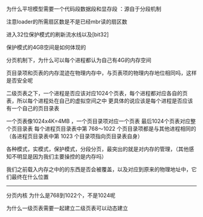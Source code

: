 为什么平坦模型需要一个代码段数据段和显存段
：源自于分段机制



注意loader的所需扇区数是不是已经mbr读的扇区数



进入32位保护模式的刷新流水线以及[bit32]



保护模式的4GB空间是如何体现的




分页机制下，为什么可以每个进程都认为自己有4G的内存空间




页目录项和页表的内存混迹在物理内存中，与页表项的物理内存地位相同吗，这样是否安全呢




二级页表之下，一个进程是否应该对应1024个页表，每个进程都对应各自的页表，所以每个进程处在自己的虚拟空间之中
更具体的说应该是每个进程是否应该有一个自己的页目录表

一个页表像1024x4K=4MB ，一个页目录项对应一个页表
最后1024个页表对应整个页目录表
每个进程页目录表中第 768～1022 个页目录项都是与其他进程相同的（各进程页目录表中第 1023 个目录项指向页目录表自身）




各种模式，实模式，保护模式，分段分页，最突出的就是对内存的管理，（其他感知不明显是因为我们主要操控的是内存吗）






我们之前载入内存之中的的东西是否会被覆盖，以及对应到原来的物理地址中，它们最终在什么位置


-----
分页内核
为什么是768到1022个，不是1024呢


为什么一级页表需要一起建立二级页表可以动态建立